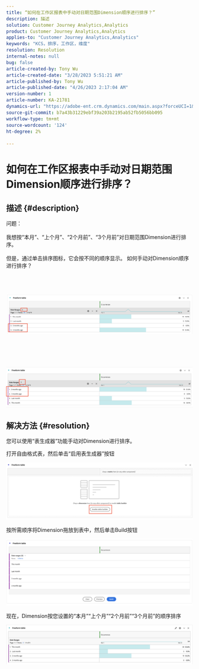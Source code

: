 ```yaml
---
title: “如何在工作区报表中手动对日期范围Dimension顺序进行排序？”
description: 描述
solution: Customer Journey Analytics,Analytics
product: Customer Journey Analytics,Analytics
applies-to: "Customer Journey Analytics,Analytics"
keywords: "KCS，排序，工作区，维度"
resolution: Resolution
internal-notes: null
bug: false
article-created-by: Tony Wu
article-created-date: "3/28/2023 5:51:21 AM"
article-published-by: Tony Wu
article-published-date: "4/26/2023 2:17:04 AM"
version-number: 1
article-number: KA-21781
dynamics-url: "https://adobe-ent.crm.dynamics.com/main.aspx?forceUCI=1&pagetype=entityrecord&etn=knowledgearticle&id=f9282590-2ccd-ed11-b597-6045bd006793"
source-git-commit: b7a43b31229ebf39a203b2195ab52fb5056bb095
workflow-type: tm+mt
source-wordcount: '124'
ht-degree: 2%

---
```


# 如何在工作区报表中手动对日期范围Dimension顺序进行排序？

## 描述 {#description}

问题：
<br> 
<br>我想按“本月”、“上个月”、“2个月前”、“3个月前”对日期范围Dimension进行排序。<br><br>但是，通过单击排序图标，它会按不同的顺序显示。 如何手动对Dimension顺序进行排序？<br><br>
<br> <br><br>![](assets/___cf0914a3-30cd-ed11-b597-6045bd006793___.png)<br><br> <br><br> <br><br>![](assets/___d10914a3-30cd-ed11-b597-6045bd006793___.png)

## 解决方法 {#resolution}


您可以使用“表生成器”功能手动对Dimension进行排序。

打开自由格式表，然后单击“启用表生成器”按钮

![](assets/d4eda136-2fcd-ed11-b597-6045bd006793.png)

按所需顺序将Dimension拖放到表中，然后单击Build按钮

![](assets/69497031-30cd-ed11-b597-6045bd006793.png)

现在，Dimension按您设置的“本月”“上个月”“2个月前”“3个月前”的顺序排序

![](assets/efb1744a-30cd-ed11-b597-6045bd006793.png)
